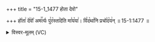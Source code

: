 +++
title = "15-1_1477 होता देवो"

+++
हो꣡ता꣢ दे꣣वो꣡ अम꣢꣯र्त्यः पु꣣र꣡स्ता꣢देति मा꣣य꣡या꣢। वि꣣द꣡था꣢नि प्रचो꣣द꣡य꣢न् ॥ 15-1:1477 ॥

<details><summary>विस्वर-मूलम् (VC)</summary>

होता देवो अमर्त्यः पुरस्तादेति मायया । विदथानि प्रचोदयन् ॥१४७७॥
</details>